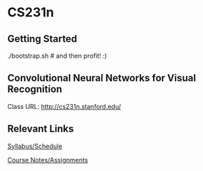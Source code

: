 CS231n
======

Getting Started
---------------

./bootstrap.sh # and then profit! :)

Convolutional Neural Networks for Visual Recognition
----------------------------------------------------

Class URL: http://cs231n.stanford.edu/

Relevant Links
--------------
[Syllabus/Schedule](http://cs231n.stanford.edu/syllabus.html)

[Course Notes/Assignments](http://cs231n.github.io/)

